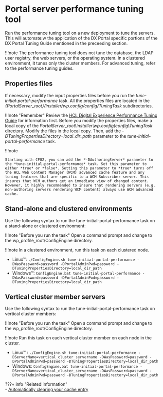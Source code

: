 # Portal server performance tuning tool

Run the performance tuning tool on a new deployment to tune the servers.
This will automate:w
 the application of the DX Portal specific portions of the DX Portal Tuning Guide mentioned in the preceeding section.

!!!note
    The performance tuning tool does not tune the database, the LDAP user registry, the web servers, or the operating system. In a clustered environment, it tunes only the cluster members. For advanced tuning, refer to the performance tuning guides.

## Properties files

If necessary, modify the input properties files before you run the *tune-initial-portal-performance* task. 
All the properties files are located in the *{PortalServer_root}/installer/wp.config/config/TuningTask* subdirectories.

!!!note "Remember"
    Review the [HCL Digital Experience Performance Tuning Guide](https://support.hcltechsw.com/csm?id=kb_article&sysparm_article=KB0074411) for information first. Before you modify the properties files, make a local copy of the *PortalServer_root\installer\wp.config\config\TuningTask* directory. Modify the files in the local copy. Then, add the *-DTuningPropertiesDirectory=local_dir_path* parameter to the *tune-initial-portal-performance* task.

!!!note

    Starting with CF02, you can add the *-DAuthoringServer* parameter to the *tune-initial-portal-performance* task. Set this parameter to either *true* or *false*. Setting this parameter to *true* turns off the HCL Web Content Manager (WCM) advanced cache feature and any tuning features that are specific to a WCM Subscriber server. This insures that WCM authors get an immediate view of changed content. However, it highly recommended to insure that rendering servers (e.g. non-authoring servers rendering WCM content) always use WCM advanced cache.

## Stand-alone and clustered environments

Use the following syntax to run the tune-initial-portal-performance task on a stand-alone or clustered environment:

!!!note "Before you run the task"
    Open a command prompt and change to the wp_profile_root/ConfigEngine directory.

!!!note
    In a clustered environment, run this task on each clustered node.

-   Linux™: `./ConfigEngine.sh tune-initial-portal-performance -DWasPassword=password -DPortalAdminPwd=password -DTuningPropertiesDirectory=local_dir_path`
-   Windows™: `ConfigEngine.bat tune-initial-portal-performance -DWasPassword=password -DPortalAdminPwd=password -DTuningPropertiesDirectory=local_dir_path`

## Vertical cluster member servers

Use the following syntax to run the tune-initial-portal-performance task on vertical cluster members:

!!!note "Before you run the task"
    Open a command prompt and change to the wp_profile_root/ConfigEngine directory.

!!!note
    Run this task on each vertical cluster member on each node in the cluster.

-   Linux™ : `./ConfigEngine.sh tune-initial-portal-performance -DServerName=vertical_cluster_servername -DWasPassword=password -DPortalAdminPwd=password -DTuningPropertiesDirectory=local_dir_path`
-   Windows: `ConfigEngine.bat tune-initial-portal-performance -DServerName=vertical_cluster_servername -DWasPassword=password -DPortalAdminPwd=password -DTuningPropertiesDirectory=local_dir_path`

???+ info "Related information"  
    - [Automatically clearing your cache entry](../../../manage_content/pzn/pzn_programming_ref/resource_cache/pzn_auto_cache.md)

